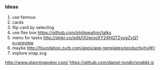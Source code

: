 ### Ideas
1. use famous
2. cards 
3. flip card by selecting 
5. use flex box https://github.com/philipwalton/talks
4. menu for tasks http://plnkr.co/edit/OUwivoXY24HQTZyugZvQ?p=preview 
5. maybe http://foundation.zurb.com/apps/app-templates/productivity/#!/
6. explore snap.svg

http://www.planningpoker.com/
https://github.com/daniel-lundin/snabbt.js

